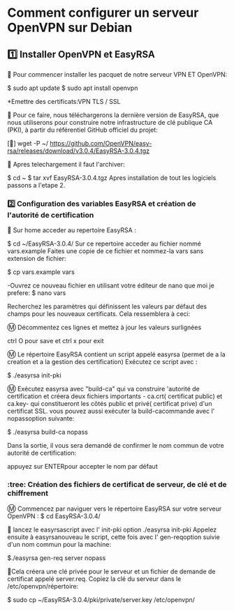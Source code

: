 
# Comment configurer un serveur OpenVPN sur Debian 




## :one:  Installer OpenVPN et EasyRSA

:pushpin: Pour commencer installer les pacquet de notre serveur VPN ET OpenVPN:

$ sudo apt update
$ sudo apt install openvpn

*Emettre des certificats:VPN TLS / SSL

:pushpin: Pour ce faire, nous téléchargerons la dernière version de EasyRSA, que nous utiliserons pour construire notre infrastructure de clé publique CA (PKI), à partir du référentiel GitHub officiel du projet:


[🎥] wget -P ~/ https://github.com/OpenVPN/easy-rsa/releases/download/v3.0.4/EasyRSA-3.0.4.tgz

:pushpin: Apres telechargement il faut l'archiver:

$ cd ~
$ tar xvf EasyRSA-3.0.4.tgz
Apres installation de tout les logiciels passons a l'etape 2.

### :two: Configuration des variables EasyRSA et création de l'autorité de certification

:pushpin: Sur home acceder au repertoire EasyRSA :

$ cd ~/EasyRSA-3.0.4/
Sur ce repertoire acceder au fichier  nommé vars.example
Faites une copie de ce fichier et nommez-la vars sans extension de fichier:

$ cp vars.example vars

-Ouvrez ce nouveau fichier en utilisant votre éditeur de nano que moi je prefere:
$ nano vars


Recherchez les paramètres qui définissent les valeurs par défaut des champs pour les nouveaux certificats. Cela ressemblera à ceci:



:m: Décommentez ces lignes et mettez à jour les valeurs surlignées

ctrl O pour save et ctrl x pour exit

:m: Le répertoire EasyRSA contient un script appelé easyrsa (permet de a la creation et a la gestion des certification)
Exécutez ce script avec :


$ ./easyrsa init-pki

:m: Exécutez easyrsa avec "build-ca" qui va construire 'autorité de certification et créera deux fichiers importants - ca.crt( certificat public) et ca.key- qui constitueront les côtés public et privé( certificat prive) d'un certificat SSL.
vous pouvez aussi exécuter la build-cacommande avec l' nopassoption suivante:

$ ./easyrsa build-ca nopass


Dans la sortie, il vous sera demandé de confirmer le nom commun de votre autorité de certification:

appuyez sur ENTERpour accepter le nom par défaut

### :tree: Création des fichiers de certificat de serveur, de clé et de chiffrement

:m: Commencez par naviguer vers le répertoire EasyRSA sur votre serveur OpenVPN :
$ cd EasyRSA-3.0.4/

:pushpin: lancez le easyrsascript avec l' init-pki option 
./easyrsa init-pki
Appelez ensuite à easyrsanouveau le script, cette fois avec l' gen-reqoption suivie d'un nom commun pour la machine:


$./easyrsa gen-req server nopass

:pushpin:Cela créera une clé privée pour le serveur et un fichier de demande de certificat appelé server.req. Copiez la clé du serveur dans le /etc/openvpn/répertoire:


$ sudo cp ~/EasyRSA-3.0.4/pki/private/server.key /etc/openvpn/
